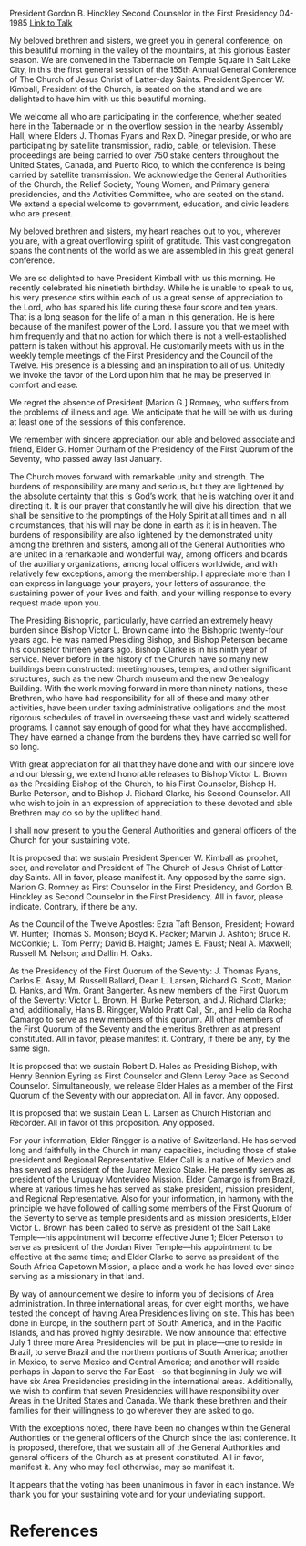 President Gordon B. Hinckley
Second Counselor in the First Presidency
04-1985
[Link to Talk](https://www.churchofjesuschrist.org/study/general-conference/1985/04/the-sustaining-of-church-officers?lang=eng)

My beloved brethren and sisters, we greet you in general conference, on this beautiful morning in the valley of the mountains, at this glorious Easter season. We are convened in the Tabernacle on Temple Square in Salt Lake City, in this the first general session of the 155th Annual General Conference of The Church of Jesus Christ of Latter-day Saints. President Spencer W. Kimball, President of the Church, is seated on the stand and we are delighted to have him with us this beautiful morning.

We welcome all who are participating in the conference, whether seated here in the Tabernacle or in the overflow session in the nearby Assembly Hall, where Elders J. Thomas Fyans and Rex D. Pinegar preside, or who are participating by satellite transmission, radio, cable, or television. These proceedings are being carried to over 750 stake centers throughout the United States, Canada, and Puerto Rico, to which the conference is being carried by satellite transmission. We acknowledge the General Authorities of the Church, the Relief Society, Young Women, and Primary general presidencies, and the Activities Committee, who are seated on the stand. We extend a special welcome to government, education, and civic leaders who are present.

My beloved brethren and sisters, my heart reaches out to you, wherever you are, with a great overflowing spirit of gratitude. This vast congregation spans the continents of the world as we are assembled in this great general conference.

We are so delighted to have President Kimball with us this morning. He recently celebrated his ninetieth birthday. While he is unable to speak to us, his very presence stirs within each of us a great sense of appreciation to the Lord, who has spared his life during these four score and ten years. That is a long season for the life of a man in this generation. He is here because of the manifest power of the Lord. I assure you that we meet with him frequently and that no action for which there is not a well-established pattern is taken without his approval. He customarily meets with us in the weekly temple meetings of the First Presidency and the Council of the Twelve. His presence is a blessing and an inspiration to all of us. Unitedly we invoke the favor of the Lord upon him that he may be preserved in comfort and ease.

We regret the absence of President [Marion G.] Romney, who suffers from the problems of illness and age. We anticipate that he will be with us during at least one of the sessions of this conference.

We remember with sincere appreciation our able and beloved associate and friend, Elder G. Homer Durham of the Presidency of the First Quorum of the Seventy, who passed away last January.

The Church moves forward with remarkable unity and strength. The burdens of responsibility are many and serious, but they are lightened by the absolute certainty that this is God’s work, that he is watching over it and directing it. It is our prayer that constantly he will give his direction, that we shall be sensitive to the promptings of the Holy Spirit at all times and in all circumstances, that his will may be done in earth as it is in heaven. The burdens of responsibility are also lightened by the demonstrated unity among the brethren and sisters, among all of the General Authorities who are united in a remarkable and wonderful way, among officers and boards of the auxiliary organizations, among local officers worldwide, and with relatively few exceptions, among the membership. I appreciate more than I can express in language your prayers, your letters of assurance, the sustaining power of your lives and faith, and your willing response to every request made upon you.

The Presiding Bishopric, particularly, have carried an extremely heavy burden since Bishop Victor L. Brown came into the Bishopric twenty-four years ago. He was named Presiding Bishop, and Bishop Peterson became his counselor thirteen years ago. Bishop Clarke is in his ninth year of service. Never before in the history of the Church have so many new buildings been constructed: meetinghouses, temples, and other significant structures, such as the new Church museum and the new Genealogy Building. With the work moving forward in more than ninety nations, these Brethren, who have had responsibility for all of these and many other activities, have been under taxing administrative obligations and the most rigorous schedules of travel in overseeing these vast and widely scattered programs. I cannot say enough of good for what they have accomplished. They have earned a change from the burdens they have carried so well for so long.

With great appreciation for all that they have done and with our sincere love and our blessing, we extend honorable releases to Bishop Victor L. Brown as the Presiding Bishop of the Church, to his First Counselor, Bishop H. Burke Peterson, and to Bishop J. Richard Clarke, his Second Counselor. All who wish to join in an expression of appreciation to these devoted and able Brethren may do so by the uplifted hand.

I shall now present to you the General Authorities and general officers of the Church for your sustaining vote.

It is proposed that we sustain President Spencer W. Kimball as prophet, seer, and revelator and President of The Church of Jesus Christ of Latter-day Saints. All in favor, please manifest it. Any opposed by the same sign. Marion G. Romney as First Counselor in the First Presidency, and Gordon B. Hinckley as Second Counselor in the First Presidency. All in favor, please indicate. Contrary, if there be any.

As the Council of the Twelve Apostles: Ezra Taft Benson, President; Howard W. Hunter; Thomas S. Monson; Boyd K. Packer; Marvin J. Ashton; Bruce R. McConkie; L. Tom Perry; David B. Haight; James E. Faust; Neal A. Maxwell; Russell M. Nelson; and Dallin H. Oaks.

As the Presidency of the First Quorum of the Seventy: J. Thomas Fyans, Carlos E. Asay, M. Russell Ballard, Dean L. Larsen, Richard G. Scott, Marion D. Hanks, and Wm. Grant Bangerter. As new members of the First Quorum of the Seventy: Victor L. Brown, H. Burke Peterson, and J. Richard Clarke; and, additionally, Hans B. Ringger, Waldo Pratt Call, Sr., and Helio da Rocha Camargo to serve as new members of this quorum. All other members of the First Quorum of the Seventy and the emeritus Brethren as at present constituted. All in favor, please manifest it. Contrary, if there be any, by the same sign.

It is proposed that we sustain Robert D. Hales as Presiding Bishop, with Henry Bennion Eyring as First Counselor and Glenn Leroy Pace as Second Counselor. Simultaneously, we release Elder Hales as a member of the First Quorum of the Seventy with our appreciation. All in favor. Any opposed.

It is proposed that we sustain Dean L. Larsen as Church Historian and Recorder. All in favor of this proposition. Any opposed.

For your information, Elder Ringger is a native of Switzerland. He has served long and faithfully in the Church in many capacities, including those of stake president and Regional Representative. Elder Call is a native of Mexico and has served as president of the Juarez Mexico Stake. He presently serves as president of the Uruguay Montevideo Mission. Elder Camargo is from Brazil, where at various times he has served as stake president, mission president, and Regional Representative. Also for your information, in harmony with the principle we have followed of calling some members of the First Quorum of the Seventy to serve as temple presidents and as mission presidents, Elder Victor L. Brown has been called to serve as president of the Salt Lake Temple—his appointment will become effective June 1; Elder Peterson to serve as president of the Jordan River Temple—his appointment to be effective at the same time; and Elder Clarke to serve as president of the South Africa Capetown Mission, a place and a work he has loved ever since serving as a missionary in that land.

By way of announcement we desire to inform you of decisions of Area administration. In three international areas, for over eight months, we have tested the concept of having Area Presidencies living on site. This has been done in Europe, in the southern part of South America, and in the Pacific Islands, and has proved highly desirable. We now announce that effective July 1 three more Area Presidencies will be put in place—one to reside in Brazil, to serve Brazil and the northern portions of South America; another in Mexico, to serve Mexico and Central America; and another will reside perhaps in Japan to serve the Far East—so that beginning in July we will have six Area Presidencies presiding in the international areas. Additionally, we wish to confirm that seven Presidencies will have responsibility over Areas in the United States and Canada. We thank these brethren and their families for their willingness to go wherever they are asked to go.

With the exceptions noted, there have been no changes within the General Authorities or the general officers of the Church since the last conference. It is proposed, therefore, that we sustain all of the General Authorities and general officers of the Church as at present constituted. All in favor, manifest it. Any who may feel otherwise, may so manifest it.

It appears that the voting has been unanimous in favor in each instance. We thank you for your sustaining vote and for your undeviating support.

# References
